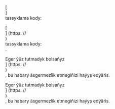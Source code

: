 [<br host>]<br action>tassyklama kody:<br code>

[<br host>] (https: //<br host>)<br action>tassyklama kody:<br code>.

Eger ýüz tutmadyk bolsaňyz<br host>] (https: //<br host>)<br action>, bu habary äsgermezlik etmegiňizi haýyş edýäris.

Eger ýüz tutmadyk bolsaňyz<br host>] (https: //<br host>)<br action>, bu habary äsgermezlik etmegiňizi haýyş edýäris.
